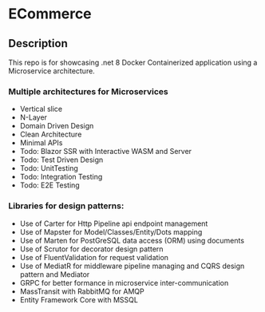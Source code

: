 # ECommerce

## Description

This repo is for showcasing .net 8 Docker Containerized application using a Microservice architecture.

### Multiple architectures for Microservices
- Vertical slice
- N-Layer
- Domain Driven Design
- Clean Architecture
- Minimal APIs
- Todo: Blazor SSR with Interactive WASM and Server
- Todo: Test Driven Design
- Todo: UnitTesting
- Todo: Integration Testing
- Todo: E2E Testing

### Libraries for design patterns:
- Use of Carter for Http Pipeline api endpoint management
- Use of Mapster for Model/Classes/Entity/Dots mapping
- Use of Marten for PostGreSQL data access (ORM) using documents 
- Use of Scrutor for decorator design pattern
- Use of FluentValidation for request validation
- Use of MediatR for middleware pipeline managing and CQRS design pattern and Mediator
- GRPC for better formance in microservice inter-communication
- MassTransit with RabbitMQ for AMQP
- Entity Framework Core with MSSQL
